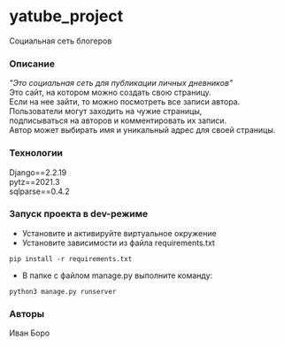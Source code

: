 # yatube_project
Социальная сеть блогеров
### Описание
*"Это социальная сеть для публикации личных дневников"*  
Это сайт, на котором можно создать свою страницу.  
Если на нее зайти, то можно посмотреть все записи автора.  
Пользователи могут заходить на чужие страницы,  
подписываться на авторов и комментировать их записи.  
Автор может выбирать имя и уникальный адрес для своей страницы.   
### Технологии
Django==2.2.19  
pytz==2021.3  
sqlparse==0.4.2  
### Запуск проекта в dev-режиме
- Установите и активируйте виртуальное окружение
- Установите зависимости из файла requirements.txt
```
pip install -r requirements.txt
``` 
- В папке с файлом manage.py выполните команду:
```
python3 manage.py runserver
```
### Авторы
Иван Боро